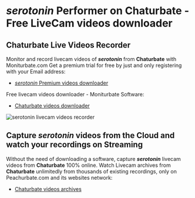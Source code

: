 # _serotonin_ Performer on Chaturbate - Free LiveCam videos downloader

## Chaturbate Live Videos Recorder

Monitor and record livecam videos of **_serotonin_** from **Chaturbate** with Moniturbate.com
Get a premium trial for free by just and only registering with your Email address:
* [_serotonin_ Premium videos downloader](https://moniturbate.com/request-demo-licence-key.html)

Free livecam videos downloader - Moniturbate Software:
* [Chaturbate videos downloader](https://moniturbate.com/moniturbate-download-software.html)

![_serotonin_ livecam videos recorder](https://peachurnet.com/templates/moniturbate-software.png)


## Capture _serotonin_ videos from the Cloud and watch your recordings on Streaming

Without the need of downloading a software, capture **_serotonin_** livecam videos from **Chaturbate** 100% online.
Watch Livecam archives from **Chaturbate** unlimitedly from thousands of existing recordings, only on Peachurbate.com and its websites network:
* [Chaturbate videos archives](https://peachurnet.com/)
